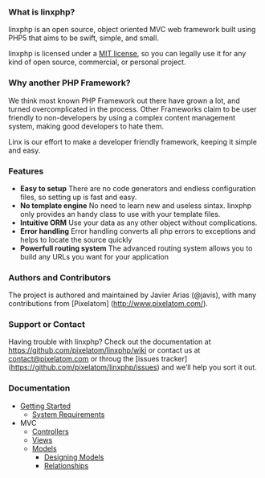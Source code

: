### What is linxphp?
linxphp is an open source, object oriented MVC web framework built using PHP5 that aims to be swift, simple, and small.

linxphp is licensed under a [MIT license](http://www.opensource.org/licenses/mit-license.php), so you can legally use it for any kind of open source, commercial, or personal project.

### Why another PHP Framework?
We think most known PHP Framework out there have grown a lot, and turned overcomplicated in the process. Other Frameworks claim to be user friendly to non-developers by using a complex content management system, making good developers to hate them.

Linx is our effort to make a developer friendly framework, keeping it simple and easy.

### Features
* **Easy to setup**
   There are no code generators and endless configuration files, so setting up is fast and easy.
* **No template engine**
   No need to learn new and useless sintax. linxphp only provides an handy class to use with your template files. 
* **Intuitive ORM** 
   Use your data as any other object without complications.
* **Error handling**
   Error handling converts all php errors to exceptions and helps to locate the source quickly
* **Powerfull routing system**
   The advanced routing system allows you to build any URLs you want for your application

### Authors and Contributors
The project is authored and maintained by Javier Arias (@javis), with many contributions from [Pixelatom] (http://www.pixelatom.com/).

### Support or Contact
Having trouble with linxphp? Check out the documentation at https://github.com/pixelatom/linxphp/wiki or contact us at contact@pixelatom.com or throug the [issues tracker] (https://github.com/pixelatom/linxphp/issues) and we’ll help you sort it out.

### Documentation

* [Getting Started](https://github.com/pixelatom/linxphp/wiki/Getting-Started)
    * [System Requirements](https://github.com/pixelatom/linxphp/wiki/System-Requirements)
* MVC
    * [Controllers](https://github.com/pixelatom/linxphp/wiki/Controllers)
    * [Views](https://github.com/pixelatom/linxphp/wiki/Views)
    * [Models](https://github.com/pixelatom/linxphp/wiki/Models)
        - [Designing Models](https://github.com/pixelatom/linxphp/wiki/Designing-Models)
        - [Relationships](https://github.com/pixelatom/linxphp/wiki/Relationships)
